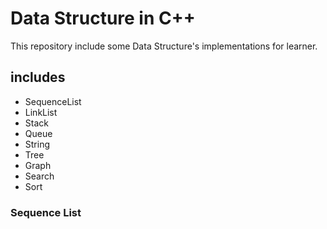 # Data Structure in C++

This repository include some Data Structure's implementations for learner.

## includes

* SequenceList
* LinkList
* Stack
* Queue
* String
* Tree
* Graph
* Search
* Sort

### Sequence List
